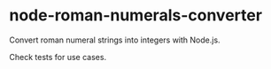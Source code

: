 # node-roman-numerals-converter
Convert roman numeral strings into integers with Node.js.

Check tests for use cases.
